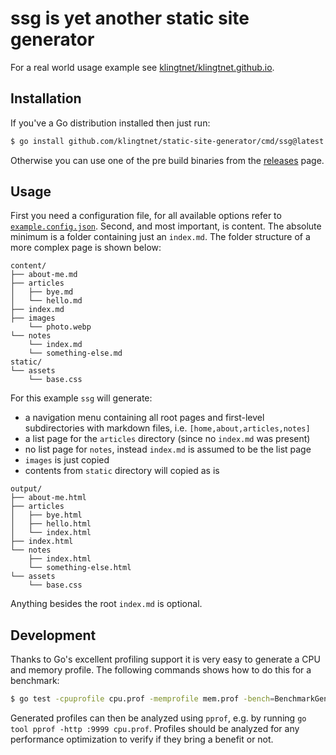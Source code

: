 # ssg is yet another static site generator

For a real world usage example see [klingtnet/klingtnet.github.io](https://github.com/klingtnet/klingtnet.github.io).

## Installation

If you've a Go distribution installed then just run:

```sh
$ go install github.com/klingtnet/static-site-generator/cmd/ssg@latest
```

Otherwise you can use one of the pre build binaries from the [releases](https://github.com/klingtnet/static-site-generator/releases) page.

## Usage

First you need a configuration file, for all available options refer to [`example.config.json`](https://github.com/klingtnet/static-site-generator/blob/master/config.example.json).
Second, and most important, is content.  The absolute minimum is a folder containing just an `index.md`.  The folder structure of a more complex page is shown below:

```
content/
├── about-me.md
├── articles
│   ├── bye.md
│   └── hello.md
├── index.md
├── images
    └── photo.webp
└── notes
    └── index.md
    └── something-else.md
static/
└── assets
    └── base.css
```

For this example `ssg` will generate:

- a navigation menu containing all root pages and first-level subdirectories with markdown files, i.e. `[home,about,articles,notes]`
- a list page for the `articles` directory (since no `index.md` was present)
- no list page for `notes`, instead `index.md` is assumed to be the list page
- `images` is just copied
- contents from `static` directory will copied as is

```
output/
├── about-me.html
├── articles
│   ├── bye.html
│   ├── hello.html
│   └── index.html
├── index.html
└── notes
    ├── index.html
    └── something-else.html
└── assets
    └── base.css
```

Anything besides the root `index.md` is optional.

## Development

Thanks to Go's excellent profiling support it is very easy to generate a CPU and memory profile.  The following commands shows how to do this for a benchmark:

```sh
$ go test -cpuprofile cpu.prof -memprofile mem.prof -bench=BenchmarkGenerator ./generator/
```

Generated profiles can then be analyzed using `pprof`, e.g. by running `go tool pprof -http :9999 cpu.prof`.
Profiles should be analyzed for any performance optimization to verify if they bring a benefit or not.